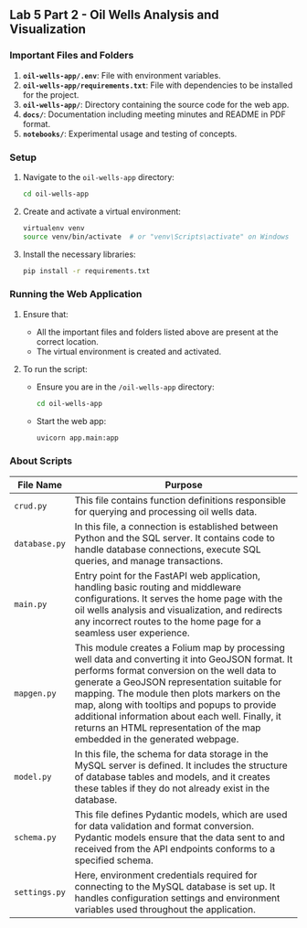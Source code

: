 ## Lab 5 Part 2 - Oil Wells Analysis and Visualization

### Important Files and Folders
1. **`oil-wells-app/.env`**: File with environment variables.
2. **`oil-wells-app/requirements.txt`**: File with dependencies to be installed for the project.
3. **`oil-wells-app/`**: Directory containing the source code for the web app.
4. **`docs/`**: Documentation including meeting minutes and README in PDF format.
5. **`notebooks/`**: Experimental usage and testing of concepts.

### Setup

1. Navigate to the `oil-wells-app` directory:
   ```bash
   cd oil-wells-app
   ```

2. Create and activate a virtual environment:
   ```bash
   virtualenv venv
   source venv/bin/activate  # or "venv\Scripts\activate" on Windows
   ```

3. Install the necessary libraries:
   ```bash
   pip install -r requirements.txt
   ```

### Running the Web Application

1. Ensure that:
   - All the important files and folders listed above are present at the correct location.
   - The virtual environment is created and activated.

2. To run the script:
   - Ensure you are in the `/oil-wells-app` directory:
     ```bash
     cd oil-wells-app
     ```
   - Start the web app:
     ```bash
     uvicorn app.main:app 
     ```

### About Scripts

| File Name    | Purpose                                                                                                   |
|--------------|-----------------------------------------------------------------------------------------------------------|
| `crud.py`    | This file contains function definitions responsible for querying and processing oil wells data.           |
| `database.py`| In this file, a connection is established between Python and the SQL server. It contains code to handle database connections, execute SQL queries, and manage transactions.  |
| `main.py`    | Entry point for the FastAPI web application, handling basic routing and middleware configurations. It serves the home page with the oil wells analysis and visualization, and redirects any incorrect routes to the home page for a seamless user experience. |
| `mapgen.py`  | This module creates a Folium map by processing well data and converting it into GeoJSON format. It performs format conversion on the well data to generate a GeoJSON representation suitable for mapping. The module then plots markers on the map, along with tooltips and popups to provide additional information about each well. Finally, it returns an HTML representation of the map embedded in the generated webpage. |
| `model.py`   | In this file, the schema for data storage in the MySQL server is defined. It includes the structure of database tables and models, and it creates these tables if they do not already exist in the database. |
| `schema.py`  |  This file defines Pydantic models, which are used for data validation and format conversion. Pydantic models ensure that the data sent to and received from the API endpoints conforms to a specified schema. |
| `settings.py`| Here, environment credentials required for connecting to the MySQL database is set up. It handles configuration settings and environment variables used throughout the application. |